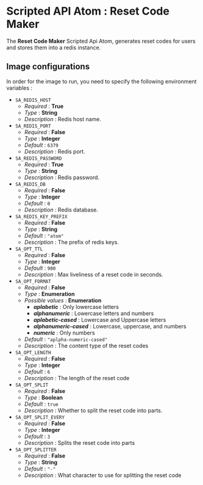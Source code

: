 # Scripted API Atom : Reset Code Maker

The **Reset Code Maker** Scripted Api Atom, generates reset codes for users and stores them into a redis instance.

## Image configurations

In order for the image to run, you need to specify the following environment variables :

* `SA_REDIS_HOST`
    * _Required_ : **True**
    * _Type_ : **String**
    * _Description_ : Redis host name.
* `SA_REDIS_PORT`
    * _Required_ : **False**
    * _Type_ : **Integer**
    * _Default_ : `6379`
    * _Description_ : Redis port.
* `SA_REDIS_PASSWORD`
    * _Required_ : **True**
    * _Type_ : **String**
    * _Description_ : Redis password.
* `SA_REDIS_DB`
    * _Required_ : **False**
    * _Type_ : **Integer**
    * _Default_ : `0`
    * _Description_ : Redis database.
* `SA_REDIS_KEY_PREFIX`
    * _Required_ : **False**
    * _Type_ : **String**
    * _Default_ : `"atom"`
    * _Description_ : The prefix of redis keys.
* `SA_OPT_TTL`
    * _Required_ : **False**
    * _Type_ : **Integer**
    * _Default_ : `900`
    * _Description_ : Max liveliness of a reset code in seconds.
* `SA_OPT_FORMAT`
    * _Required_ : **False**
    * _Type_ : **Enumeration**
    * _Possible values_ : **Enumeration**
        * **_aplabetic_** : Only lowercase letters
        * **_alphanumeric_**  : Lowercase letters and numbers
        * **_aplabetic-cased_**  : Lowercase and Uppercase letters
        * **_alphanumeric-cased_** : Lowercase, uppercase, and numbers
        * **_numeric_** : Only numbers
    * _Default_ : `"aplpha-numeric-cased"`
    * _Description_ : The content type of the reset codes
* `SA_OPT_LENGTH`
    * _Required_ : **False**
    * _Type_ : **Integer**
    * _Default_ : `6`
    * _Description_ : The length of the reset code
* `SA_OPT_SPLIT`
    * _Required_ : **False**
    * _Type_ : **Boolean**
    * _Default_ : `true`
    * _Description_ : Whether to split the reset code into parts.
* `SA_OPT_SPLIT_EVERY`
    * _Required_ : **False**
    * _Type_ : **Integer**
    * _Default_ : `3`
    * _Description_ : Splits the reset code into parts
* `SA_OPT_SPLITTER`
    * _Required_ : **False**
    * _Type_ : **String**
    * _Default_ : `"-"`
    * _Description_ : What character to use for splitting the reset code
